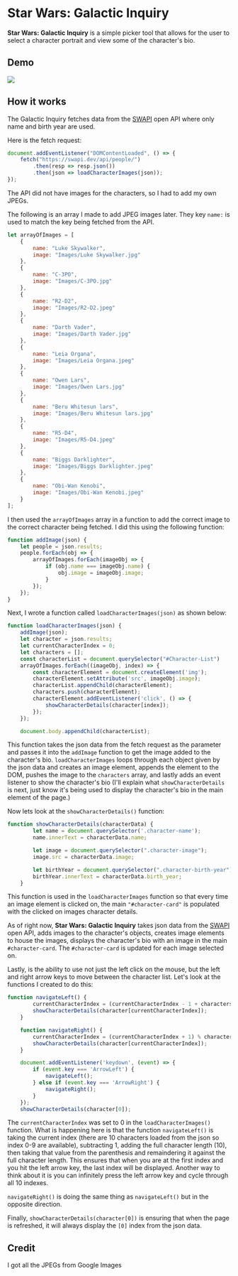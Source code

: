 # Star Wars: Galactic Inquiry

**Star Wars: Galactic Inquiry** is a simple picker tool that allows for the user to select a character portrait and view some of the character's bio.

## Demo
![](https://github.com/TaylerSchanks/Phase-1-Project/blob/main/Images/Star_Wars_Qalactic_Inquiry%20Large%20GIF.gif)

## How it works

The Galactic Inquiry fetches data from the [SWAPI](https://swapi.dev/api/people/) open API where only name and birth year are used.

Here is the fetch request:
```js
document.addEventListener("DOMContentLoaded", () => {
    fetch("https://swapi.dev/api/people/")
        .then(resp => resp.json())
        .then(json => loadCharacterImages(json));
});
```


The API did not have images for the characters, so I had to add my own JPEGs.

The following is an array I made to add JPEG images later.  They key ```name:``` is used to match the key being fetched from the API.

```js
let arrayOfImages = [
    {
        name: "Luke Skywalker",
        image: "Images/Luke Skywalker.jpg"
    },
    {
        name: "C-3PO",
        image: "Images/C-3PO.jpg"
    },
    {
        name: "R2-D2",
        image: "Images/R2-D2.jpeg"
    },
    {
        name: "Darth Vader",
        image: "Images/Darth Vader.jpg"
    },
    {
        name: "Leia Organa",
        image: "Images/Leia Organa.jpeg"
    },
    {
        name: "Owen Lars",
        image: "Images/Owen Lars.jpg"
    },
    {
        name: "Beru Whitesun lars",
        image: "Images/Beru Whitesun lars.jpg"
    },
    {
        name: "R5-D4",
        image: "Images/R5-D4.jpeg"
    },
    {
        name: "Biggs Darklighter",
        image: "Images/Biggs Darklighter.jpeg"
    },
    {
        name: "Obi-Wan Kenobi",
        image: "Images/Obi-Wan Kenobi.jpeg"
    }
];
```
I then used the ```arrayOfImages``` array in a function to add the correct image to the correct character being fetched.  I did this using the following function:

```js
function addImage(json) {
    let people = json.results;
    people.forEach(obj => {
        arrayOfImages.forEach(imageObj => {
            if (obj.name === imageObj.name) {
                obj.image = imageObj.image;
            }
        });
    });
}
```
Next, I wrote a function called ```loadCharacterImages(json)``` as shown below:
```js
function loadCharacterImages(json) {
    addImage(json);
    let character = json.results;
    let currentCharacterIndex = 0;
    let characters = [];
    const characterList = document.querySelector("#Character-List")
    arrayOfImages.forEach((imageObj, index) => {
        const characterElement = document.createElement('img');
        characterElement.setAttribute('src', imageObj.image);
        characterList.appendChild(characterElement);
        characters.push(characterElement);
        characterElement.addEventListener('click', () => {
            showCharacterDetails(character[index]);
        });
    });

    document.body.appendChild(characterList);
```
This function takes the json data from the fetch request as the parameter and passes it into the ```addImage``` function to get the image added to the character's bio.  ```loadCharacterImages``` loops through each object given by the json data and creates an image element, appends the element to the DOM, pushes the image to the ```characters``` array, and lastly adds an event listener to show the character's bio (I'll explain what ```showCharacterDetails``` is next, just know it's being used to display the character's bio in the main element of the page.)

Now lets look at the ```showCharacterDetails()``` function:

```js
function showCharacterDetails(characterData) {
        let name = document.querySelector('.character-name');
        name.innerText = characterData.name;

        let image = document.querySelector(".character-image");
        image.src = characterData.image;

        let birthYear = document.querySelector(".character-birth-year");
        birthYear.innerText = characterData.birth_year;
    }
```
This function is used in the ```loadCharacterImages``` function so that every time an image element is clicked on, the main ```"#character-card"``` is populated with the clicked on images character details.

As of right now, **Star Wars: Galactic Inquiry** takes json data from the [SWAPI](https://swapi.dev/api/people/) open API, adds images to the character's objects, creates image elements to house the images, displays the character's bio with an image in the main ```#character-card```.  The ```#character-card``` is updated for each image selected on.

Lastly, is the ability to use not just the left click on the mouse, but the left and right arrow keys to move between the character list.  Let's look at the functions I created to do this:
```js
function navigateLeft() {
        currentCharacterIndex = (currentCharacterIndex - 1 + characters.length) % characters.length;
        showCharacterDetails(character[currentCharacterIndex]);
    }

    function navigateRight() {
        currentCharacterIndex = (currentCharacterIndex + 1) % characters.length;
        showCharacterDetails(character[currentCharacterIndex]);
    }

    document.addEventListener('keydown', (event) => {
        if (event.key === 'ArrowLeft') {
            navigateLeft();
        } else if (event.key === 'ArrowRight') {
            navigateRight();
        }
    });
    showCharacterDetails(character[0]);
```
The ```currentCharacterIndex``` was set to 0 in the ```loadCharacterImages()``` function.  What is happening here is that the function ```navigateLeft()``` is taking the current index (there are 10 characters loaded from the json so index 0-9 are available), subtracting 1, adding the full character length (10), then taking that value from the parenthesis and remaindering it against the full character length.  This ensures that when you are at the first index and you hit the left arrow key, the last index will be displayed.  Another way to think about it is you can infinitely press the left arrow key and cycle through all 10 indexes.

```navigateRight()``` is doing the same thing as ```navigateLeft()``` but in the opposite direction.

Finally, ```showCharacterDetails(character[0])``` is ensuring that when the page is refreshed, it will always display the ```[0]``` index from the json data.
## Credit

I got all the JPEGs from Google Images 